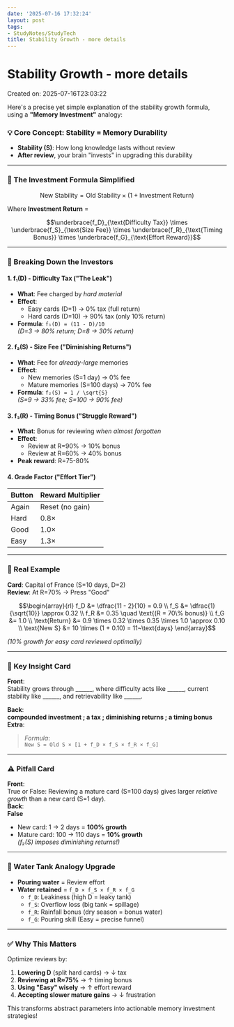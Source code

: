 ```yaml
---
date: '2025-07-16 17:32:24'
layout: post
tags:
- StudyNotes/StudyTech
title: Stability Growth - more details
---
```


# Stability Growth - more details
Created on: 2025-07-16T23:03:22

Here's a precise yet simple explanation of the stability growth formula, using a **"Memory Investment"** analogy:

### 💡 Core Concept: Stability = Memory Durability
- **Stability (S)**: How long knowledge lasts without review  
- **After review**, your brain "invests" in upgrading this durability  

---

### 🔧 The Investment Formula Simplified
```math
\text{New Stability} = \text{Old Stability} \times \left(1 + \text{Investment Return}\right)
```
Where **Investment Return** =  
```math
\underbrace{f_D}_{\text{Difficulty Tax}} \times \underbrace{f_S}_{\text{Size Fee}} \times \underbrace{f_R}_{\text{Timing Bonus}} \times \underbrace{f_G}_{\text{Effort Reward}}
```

---

### 🧩 Breaking Down the Investors
#### 1. **f₁(D) - Difficulty Tax ("The Leak")**  
   - **What**: Fee charged by *hard material*  
   - **Effect**:  
     - Easy cards (D=1) → 0% tax (full return)  
     - Hard cards (D=10) → 90% tax (only 10% return)  
   - **Formula**: `f₁(D) = (11 - D)/10`  
     *(D=3 → 80% return; D=8 → 30% return)*  

#### 2. **f₂(S) - Size Fee ("Diminishing Returns")**  
   - **What**: Fee for *already-large* memories  
   - **Effect**:  
     - New memories (S=1 day) → 0% fee  
     - Mature memories (S=100 days) → 70% fee  
   - **Formula**: `f₂(S) = 1 / \sqrt{S}`  
     *(S=9 → 33% fee; S=100 → 90% fee)*  

#### 3. **f₃(R) - Timing Bonus ("Struggle Reward")**  
   - **What**: Bonus for reviewing *when almost forgotten*  
   - **Effect**:  
     - Review at R=90% → 10% bonus  
     - Review at R=60% → 40% bonus  
   - **Peak reward**: R=75-80%  

#### 4. **Grade Factor ("Effort Tier")**  
   | Button  | Reward Multiplier |  
   |---------|-------------------|  
   | Again   | Reset (no gain)   |  
   | Hard    | 0.8×              |  
   | Good    | 1.0×              |  
   | Easy    | 1.3×              |  

---

### 🌰 Real Example 
**Card**: Capital of France (S=10 days, D=2)  
**Review**: At R=70% → Press "Good"  
```math
\begin{array}{rl}
f_D &= \dfrac{11 - 2}{10} = 0.9 \\
f_S &= \dfrac{1}{\sqrt{10}} \approx 0.32 \\
f_R &= 0.35 \quad \text{(R = 70\% bonus)} \\
f_G &= 1.0 \\
\text{Return} &= 0.9 \times 0.32 \times 0.35 \times 1.0 \approx 0.10 \\
\text{New S} &= 10 \times (1 + 0.10) = 11~\text{days}
\end{array}
```
*(10% growth for easy card reviewed optimally)*

---

### 💎 Key Insight Card  
**Front**:  
Stability grows through ______, where difficulty acts like ______, current stability like ______, and retrievability like ______.  

**Back**:  
**compounded investment ; a tax ; diminishing returns ; a timing bonus**  
**Extra**:  
> *Formula*:  
> `New S = Old S × [1 + f_D × f_S × f_R × f_G]`  

---

### ⚠️ Pitfall Card  
**Front**:  
True or False: Reviewing a mature card (S=100 days) gives larger *relative growth* than a new card (S=1 day).  
**Back**:  
**False**  
- New card: 1 → 2 days = **100% growth**  
- Mature card: 100 → 110 days = **10% growth**  
*(f₂(S) imposes diminishing returns!)*  

---

### 🌊 Water Tank Analogy Upgrade  
- **Pouring water** = Review effort  
- **Water retained** = `f_D × f_S × f_R × f_G`  
  - `f_D`: Leakiness (high D = leaky tank)  
  - `f_S`: Overflow loss (big tank = spillage)  
  - `f_R`: Rainfall bonus (dry season = bonus water)  
  - `f_G`: Pouring skill (Easy = precise funnel)  

---

### ✅ Why This Matters  
Optimize reviews by:  
1. **Lowering D** (split hard cards) → ↓ tax  
2. **Reviewing at R≈75%** → ↑ timing bonus  
3. **Using "Easy" wisely** → ↑ effort reward  
4. **Accepting slower mature gains** → ↓ frustration  

This transforms abstract parameters into actionable memory investment strategies!